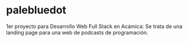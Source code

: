 # palebluedot
1er proyecto para Desarrollo Web Full Stack en Acámica: Se trata de una landing page para una web de podcasts de programación.
